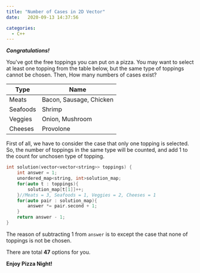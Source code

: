 ```yaml
---
title: "Number of Cases in 2D Vector"
date:   2020-09-13 14:37:56

categories:
  - C++
---
```


**_Congratulations!_**

You've got the free toppings you can put on a pizza. You may want to select at least one topping from the table below, but the same type of toppings cannot be chosen. Then, How many numbers of cases exist?

| Type     | Name                     |
|----------|--------------------------|
| Meats    | Bacon, Sausage, Chicken  |
| Seafoods | Shrimp                   |
| Veggies  | Onion, Mushroom          |
| Cheeses  | Provolone                |

First of all, we have to consider the case that only one topping is selected. So, the number of toppings in the same type will be counted, and add 1 to the count for unchosen type of topping.

```cpp
int solution(vector<vector<string>> toppings) {
    int answer = 1;
    unordered_map<string, int>solution_map;
    for(auto t : toppings){
        solution_map[t[1]]++;
    }//Meats = 3, Seafoods = 1, Veggies = 2, Cheeses = 1
    for(auto pair : solution_map){
        answer *= pair.second + 1;
    }
    return answer - 1;
}
```

The reason of subtracting 1 from `answer` is to except the case that none of toppings is not be chosen.

There are total **47** options for you.

**Enjoy Pizza Night!**